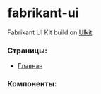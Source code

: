 # fabrikant-ui

Fabrikant UI Kit build on [UIkit][uikit].

### Страницы:

- [Главная][home]

### Компоненты:

[uikit]: https://getuikit.com/
[home]: /src/page/home.html
